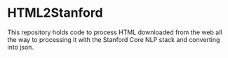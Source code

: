 HTML2Stanford
=============

This repository holds code to process HTML downloaded from the web all the way to processing it with the Stanford Core NLP stack and converting into json.
